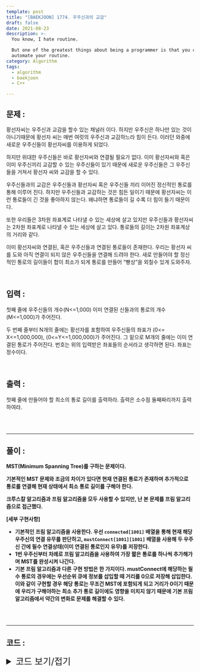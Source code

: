 ```yaml
---
template: post
title: "[BAEKJOON] 1774. 우주신과의 교감"
draft: false
date: 2021-08-23
description: >-
  You know, I hate routine.

  But one of the greatest things about being a programmer is that you can
  automate your routine.
category: Algorithm
tags:
  - algorithm
  - baekjoon
  - C++

---
```




## 문제 : 

황선자씨는 우주신과 교감을 할수 있는 채널러 이다. 하지만 우주신은 하나만 있는 것이 아니기때문에 황선자 씨는 매번 여럿의 우주신과 교감하느라 힘이 든다. 이러던 와중에 새로운 우주신들이 황선자씨를 이용하게 되었다.

하지만 위대한 우주신들은 바로 황선자씨와 연결될 필요가 없다. 이미 황선자씨와 혹은 이미 우주신끼리 교감할 수 있는 우주신들이 있기 때문에 새로운 우주신들은 그 우주신들을 거쳐서 황선자 씨와 교감을 할 수 있다.

우주신들과의 교감은 우주신들과 황선자씨 혹은 우주신들 끼리 이어진 정신적인 통로를 통해 이루어 진다. 하지만 우주신들과 교감하는 것은 힘든 일이기 때문에 황선자씨는 이런 통로들이 긴 것을 좋아하지 않는다. 왜냐하면 통로들이 길 수록 더 힘이 들기 때문이다.

또한 우리들은 3차원 좌표계로 나타낼 수 있는 세상에 살고 있지만 우주신들과 황선자씨는 2차원 좌표계로 나타낼 수 있는 세상에 살고 있다. 통로들의 길이는 2차원 좌표계상의 거리와 같다.

이미 황선자씨와 연결된, 혹은 우주신들과 연결된 통로들이 존재한다. 우리는 황선자 씨를 도와 아직 연결이 되지 않은 우주신들을 연결해 드려야 한다. 새로 만들어야 할 정신적인 통로의 길이들이 합이 최소가 되게 통로를 만들어 “빵상”을 외칠수 있게 도와주자.

<br/>

## 입력 :

첫째 줄에 우주신들의 개수(N<=1,000) 이미 연결된 신들과의 통로의 개수(M<=1,000)가 주어진다.

두 번째 줄부터 N개의 줄에는 황선자를 포함하여 우주신들의 좌표가 (0<= X<=1,000,000), (0<=Y<=1,000,000)가 주어진다. 그 밑으로 M개의 줄에는 이미 연결된 통로가 주어진다. 번호는 위의 입력받은 좌표들의 순서라고 생각하면 된다. 좌표는 정수이다.

<br/>

## 출력 : 

첫째 줄에 만들어야 할 최소의 통로 길이를 출력하라. 출력은 소수점 둘째짜리까지 출력하여라.

<br/>

<br/>

___

## 풀이 :

**MST(Minimum Spanning Tree)를 구하는 문제이다.**

**기본적인 MST 문제와 조금의 차이가 있다면 현재 연결된 통로가 존재하며 추가적으로 통로를 연결해 현재 상태에서 최소 통로 길이를 구해야 한다.**

**크루스칼 알고리즘과 프림 알고리즘을 모두 사용할 수 있지만, 난 본 문제를 프림 알고리즘으로 접근했다.**

**[세부 구현사항]**

- **기본적인 프림 알고리즘을 사용한다. 우선 `connected[1001]` 배열을 통해 현재 해당 우주신의 연결 유무를 판단하고, `mustConnect[1001][1001]` 배열을 사용해 두 우주신 간에 필수 연결상태(이미 연결된 통로인지 유무)를 저장한다.**
- **1번 우주신부터 차례로 프림 알고리즘을 사용하여 가장 짧은 통로를 하나씩 추가해가며 MST를 완성시켜 나간다.**
- **기본 프림 알고리즘과 다른 구현 방법은 한 가지이다. mustConnect에 해당하는 필수 통로의 경우에는 우선순위 큐에 정보를 삽입할 때 거리를 0으로 저장해 삽입한다. 이와 같이 구현할 경우 해당 통로는 무조건 MST에 포함되게 되고 거리가 0이기 때문에 우리가 구해야하는 최소 추가 통로 길이에도 영향을 미치지 않기 때문에 기본 프림 알고리즘에서 약간의 변화로 문제를 해결할 수 있다.**

<br/>

<br/>

---

## 코드 :

<details>
<summary style="cursor:pointer; font-size:1.5rem">
	코드 보기/접기
</summary>

```c++
#include <iostream>
#include <vector>
#include <utility>
#include <queue>
#include <cmath>

#define pii pair<int, int>
#define pdi pair<double, int>

using namespace std;
bool connected[1001], mustConnect[1001][1001];
int n;

int main() {
    vector<pii > posVec;
    priority_queue<pdi, vector<pdi >, greater<>> pq;
    int m, posX, posY, fir, sec, connectCnt = 0;
    double minDist = 0;
    cin >> n >> m;
    posVec.emplace_back(0, 0);

    for (int i = 0; i < n; i++) {
        cin >> posX >> posY;
        posVec.emplace_back(posX, posY);
    }

    while (m--) {
        cin >> fir >> sec;
        mustConnect[fir][sec] = true;
        mustConnect[sec][fir] = true;
    }

    pq.push(pdi(0, 1));
    while (connectCnt < n) {
        double curDist = pq.top().first;
        int curIdx = pq.top().second;
        pq.pop();
        if (connected[curIdx]) continue;
        connected[curIdx] = true;
        minDist += curDist;
        connectCnt++;
        for (int j = 1; j <= n; j++) {
            if (mustConnect[curIdx][j]) pq.push(pdi(0, j));
            else if (!connected[j])
                pq.push(pdi(sqrt(
                                    pow(posVec[curIdx].first - posVec[j].first, 2) +
                                    pow(posVec[curIdx].second - posVec[j].second, 2)),
                            j));
        }
    }
    cout << fixed;
    cout.precision(2);
    cout << minDist << '\n';
    return 0;
}
```

</details>
<br/>

<br/>

<br/>
